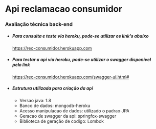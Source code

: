 # Api reclamacao consumidor
### Avaliação técnica back-end 

- ##### Para consulta e teste via heroku, pode-se utilizar os link's abaixo
    https://rec-consumidor.herokuapp.com

- ##### Para testar a api via heroku, pode-se utilizar o swagger disponivel pelo link 
    https://rec-consumidor.herokuapp.com/swagger-ui.html#

- ##### Estrutura utilizada para criação da api
    * Versao java: 1.8 
    * Banco de dados: mongodb-heroku
    * Acesso manipulacao de dados: utilizado o padrao JPA
    * Geracao de swagger da api: springfox-swagger
    * Biblioteca de geração de codigo: Lombok
